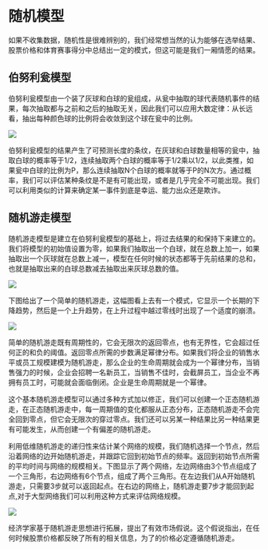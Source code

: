 # 随机模型

如果不收集数据，随机性是很难辨别的，我们经常想当然的认为能够在选举结果、股票价格和体育赛事得分中总结出一定的模式，但这可能是我们一厢情愿的结果。

## 伯努利瓮模型

伯努利瓮模型由一个装了灰球和白球的瓮组成，从瓮中抽取的球代表随机事件的结果，每次抽取都与之前和之后的抽取无关，因此我们可以应用大数定律：从长远看，抽出每种颜色球的比例将会收敛到这个球在瓮中的比例。

![](https://i.bmp.ovh/imgs/2022/07/07/8767812fafe12e68.png)

伯努利瓮模型的结果产生了可预测长度的条纹，在灰球和白球数量相等的瓮中，抽取白球的概率等于1/2，连续抽取两个白球的概率等于1/2乘以1/2，以此类推，如果瓮中白球的比例为P，那么连续抽取N个白球的概率就等于P的N次方。通过概率，我们可以评估某种条纹是不是有可能出现，或者是几乎完全不可能出现。我们可以利用类似的计算来确定某一事件到底是幸运、能力出众还是欺诈。

## 随机游走模型

随机游走模型是建立在伯努利瓮模型的基础上，将过去结果的和保持下来建立的。我们将模型的初始值设置为零，如果我们抽取出一个白球，就在总数上加一，如果抽取出一个灰球就在总数上减一，模型在任何时候的状态都等于先前结果的总和，也就是抽取出来的白球总数减去抽取出来灰球总数的值。

![](https://i.bmp.ovh/imgs/2022/07/07/50084f5a6079f470.png)

下图给出了一个简单的随机游走，这幅图看上去有一个模式，它显示一个长期的下降趋势，然后是一个上升趋势，在上升过程中越过零线时出现了一个适度的崩溃。

![](https://i.bmp.ovh/imgs/2022/07/07/78e871189d53cab8.png)

简单的随机游走既有周期性的，它会无限次的返回零点，也有无界性，它会超过任何正的和负的阈值。返回零点所需的步数满足幂律分布。如果我们将企业的销售水平或员工规模建模为随机游走，那么企业的生命周期就会成为一个幂律分布，当销售强力的时候，企业会招聘一名新员工，当销售不佳时，会截屏员工，当企业不再拥有员工时，可能就会面临倒闭。企业是生命周期就是一个幂律。

这个基本随机游走模型可以通过多种方式加以修正，我们可以创建一个正态随机游走，在正态随机游走中，每一周期值的变化都服从正态分布，正态随机游走不会完全回到零点，但它会无限次的穿过零点。我们还可以另某一种结果比另一种结果更有可能发生，从而创建一个有偏差的随机游走。

利用低维随机游走的递归性来估计某个网络的规模，我们随机选择一个节点，然后沿着网络的边开始随机游走，并跟踪它回到初始节点的频率。返回到初始节点所需的平均时间与网络的规模相关。下图显示了两个网络，左边网络由3个节点组成了一个三角形，右边网络有6个节点，组成了两个三角形。在左边我们从A开始随机游走，只需要3步就可以返回起点。在右边的网络上，随机游走要7步才能回到起点,对于大型网络我们可以利用这种方式来评估网络规模。

![](https://i.bmp.ovh/imgs/2022/07/07/68c46b112181615f.png)

经济学家基于随机游走思想进行拓展，提出了有效市场假说。这个假说指出，在任何时候股票价格都反映了所有的相关信息，为了的价格必定遵循随机游走。